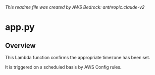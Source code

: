 _This readme file was created by AWS Bedrock: anthropic.claude-v2_

# app.py

## Overview

This Lambda function confirms the appropriate timezone has been set.

It is triggered on a scheduled basis by AWS Config rules.
